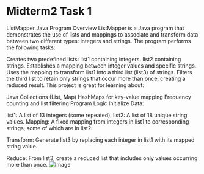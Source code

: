 # Midterm2 Task 1 
ListMapper Java Program
Overview
ListMapper is a Java program that demonstrates the use of lists and mappings to associate and transform data between two different types: integers and strings. The program performs the following tasks:

Creates two predefined lists:
list1 containing integers.
list2 containing strings.
Establishes a mapping between integer values and specific strings.
Uses the mapping to transform list1 into a third list (list3) of strings.
Filters the third list to retain only strings that occur more than once, creating a reduced result.
This project is great for learning about:

Java Collections (List, Map)
HashMaps for key-value mapping
Frequency counting and list filtering
Program Logic
Initialize Data:

list1: A list of 13 integers (some repeated).
list2: A list of 18 unique string values.
Mapping: A fixed mapping from integers in list1 to corresponding strings, some of which are in list2:

Transform: Generate list3 by replacing each integer in list1 with its mapped string value.

Reduce: From list3, create a reduced list that includes only values occurring more than once. 
![image](https://github.com/user-attachments/assets/3af52dc9-0992-4188-9f12-63b4d2cb06ef)
